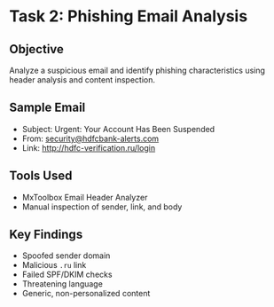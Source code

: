 # Task 2: Phishing Email Analysis

## Objective
Analyze a suspicious email and identify phishing characteristics using header analysis and content inspection.

## Sample Email
- Subject: Urgent: Your Account Has Been Suspended
- From: security@hdfcbank-alerts.com
- Link: http://hdfc-verification.ru/login

## Tools Used
- MxToolbox Email Header Analyzer
- Manual inspection of sender, link, and body

## Key Findings
- Spoofed sender domain
- Malicious `.ru` link
- Failed SPF/DKIM checks
- Threatening language
- Generic, non-personalized content
